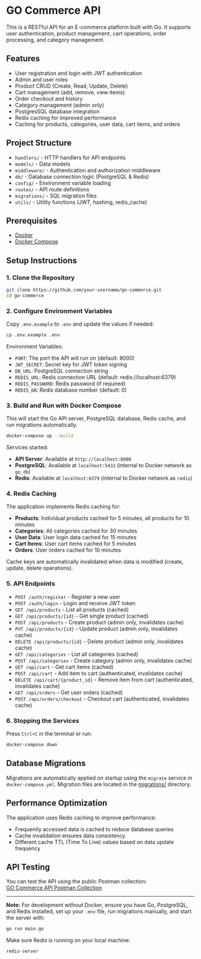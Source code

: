 # GO Commerce API

This is a RESTful API for an E-commerce platform built with Go. It supports user authentication, product management, cart operations, order processing, and category management.

## Features

- User registration and login with JWT authentication
- Admin and user roles
- Product CRUD (Create, Read, Update, Delete)
- Cart management (add, remove, view items)
- Order checkout and history
- Category management (admin only)
- PostgresSQL database integration
- Redis caching for improved performance
- Caching for products, categories, user data, cart items, and orders

## Project Structure

- `handlers/` - HTTP handlers for API endpoints
- `models/` - Data models
- `middleware/` - Authentication and authorization middleware
- `db/` - Database connection logic (PostgreSQL & Redis)
- `config/` - Environment variable loading
- `routes/` - API route definitions
- `migrations/` - SQL migration files
- `utils/` - Utility functions (JWT, hashing, redis_cache)

## Prerequisites

- [Docker](https://www.docker.com/get-started)
- [Docker Compose](https://docs.docker.com/compose/)

## Setup Instructions

### 1. Clone the Repository

```sh
git clone https://github.com/your-username/go-commerce.git
cd go-commerce
```

### 2. Configure Environment Variables

Copy `.env.example` to `.env` and update the values if needed:

```sh
cp .env.example .env
```

Environment Variables:
- `PORT`: The port the API will run on (default: 8000)
- `JWT_SECRET`: Secret key for JWT token signing
- `DB_URL`: PostgreSQL connection string
- `REDIS_URL`: Redis connection URL (default: redis://localhost:6379)
- `REDIS_PASSWORD`: Redis password (if required)
- `REDIS_DB`: Redis database number (default: 0)

### 3. Build and Run with Docker Compose

This will start the Go API server, PostgreSQL database, Redis cache, and run migrations automatically.

```sh
docker-compose up --build
```

Services started:
- **API Server**: Available at `http://localhost:8000`
- **PostgreSQL**: Available at `localhost:5432` (internal to Docker network as `go_db`)
- **Redis**: Available at `localhost:6379` (internal to Docker network as `redis`)

### 4. Redis Caching

The application implements Redis caching for:
- **Products**: Individual products cached for 5 minutes, all products for 10 minutes
- **Categories**: All categories cached for 30 minutes
- **User Data**: User login data cached for 15 minutes
- **Cart Items**: User cart items cached for 5 minutes
- **Orders**: User orders cached for 10 minutes

Cache keys are automatically invalidated when data is modified (create, update, delete operations).

### 5. API Endpoints

- `POST /auth/register` - Register a new user
- `POST /auth/login` - Login and receive JWT token
- `GET /api/products` - List all products (cached)
- `GET /api/products/{id}` - Get single product (cached)
- `POST /api/products` - Create product (admin only, invalidates cache)
- `PUT /api/products/{id}` - Update product (admin only, invalidates cache)
- `DELETE /api/products/{id}` - Delete product (admin only, invalidates cache)
- `GET /api/categories` - List all categories (cached)
- `POST /api/categories` - Create category (admin only, invalidates cache)
- `GET /api/cart` - Get cart items (cached)
- `POST /api/cart` - Add item to cart (authenticated, invalidates cache)
- `DELETE /api/cart/{product_id}` - Remove item from cart (authenticated, invalidates cache)
- `GET /api/orders` - Get user orders (cached)
- `POST /api/orders/checkout` - Checkout cart (authenticated, invalidates cache)

### 6. Stopping the Services

Press `Ctrl+C` in the terminal or run:

```sh
docker-compose down
```

## Database Migrations

Migrations are automatically applied on startup using the `migrate` service in `docker-compose.yml`. Migration files are located in the [migrations/](migrations/) directory.

## Performance Optimization

The application uses Redis caching to improve performance:
- Frequently accessed data is cached to reduce database queries
- Cache invalidation ensures data consistency
- Different cache TTL (Time To Live) values based on data update frequency

## API Testing

You can test the API using the public Postman collection:  
[GO Commerce API Postman Collection](https://www.postman.com/nemoh3618/public-workspace/collection/u2bc35o/ego-commerce?action=share&creator=31642937)

---

**Note:** For development without Docker, ensure you have Go, PostgreSQL, and Redis installed, set up your `.env` file, run migrations manually, and start the server with:

```sh
go run main.go
```

Make sure Redis is running on your local machine:
```sh
redis-server
```